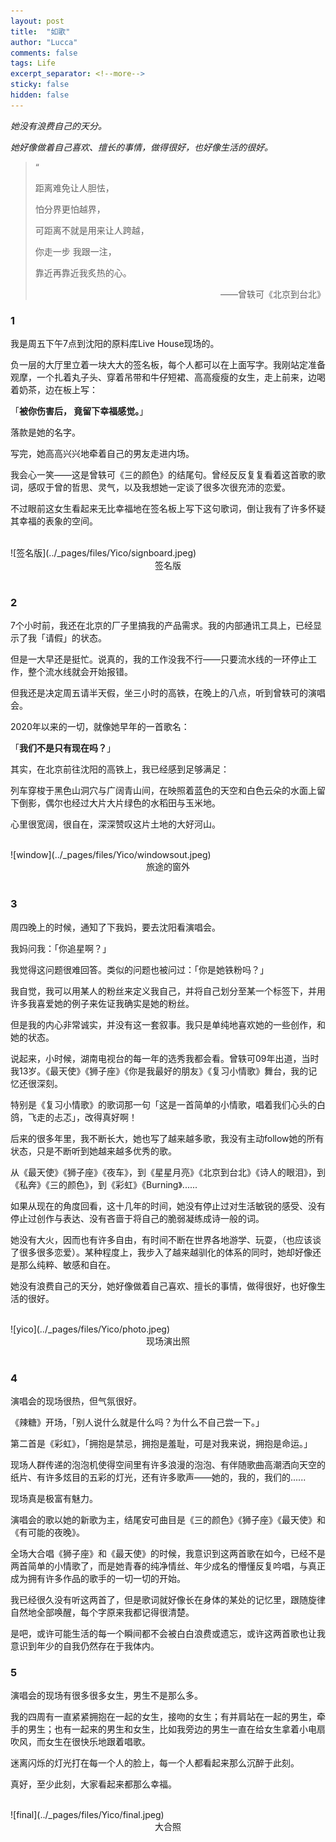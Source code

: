 ```yaml
---
layout: post
title:  "如歌"
author: "Lucca"
comments: false
tags: Life
excerpt_separator: <!--more-->
sticky: false
hidden: false
---
```


_她没有浪费自己的天分。_

_她好像做着自己喜欢、擅长的事情，做得很好，也好像生活的很好。_ <!--more-->

>“
>
>距离难免让人胆怯，
>
>怕分界更怕越界，
>
>可距离不就是用来让人跨越，
>
>你走一步 我跟一注，
>
>靠近再靠近我炙热的心。
> <div style="text-align: right">——曾轶可《北京到台北》<div>

### 1

我是周五下午7点到沈阳的原料库Live House现场的。

负一层的大厅里立着一块大大的签名板，每个人都可以在上面写字。我刚站定准备观摩，一个扎着丸子头、穿着吊带和牛仔短裙、高高瘦瘦的女生，走上前来，边喝着奶茶，边在板上写：

「**被你伤害后，
竟留下幸福感觉。**」

落款是她的名字。

写完，她高高兴兴地牵着自己的男友走进内场。

我会心一笑——这是曾轶可《三的颜色》的结尾句。曾经反反复复看着这首歌的歌词，感叹于曾的哲思、灵气，以及我想她一定谈了很多次很充沛的恋爱。

不过眼前这女生看起来无比幸福地在签名板上写下这句歌词，倒让我有了许多怀疑其幸福的表象的空间。

<br>
![签名版](../_pages/files/Yico/signboard.jpeg)
<center>签名版</center>
<br>

### 2

7个小时前，我还在北京的厂子里搞我的产品需求。我的内部通讯工具上，已经显示了我「请假」的状态。

但是一大早还是挺忙。说真的，我的工作没我不行——只要流水线的一环停止工作，整个流水线就会开始报错。

但我还是决定周五请半天假，坐三小时的高铁，在晚上的八点，听到曾轶可的演唱会。

2020年以来的一切，就像她早年的一首歌名：

「**我们不是只有现在吗？**」

其实，在北京前往沈阳的高铁上，我已经感到足够满足：

列车穿梭于黑色山洞穴与广阔青山间，在映照着蓝色的天空和白色云朵的水面上留下倒影，偶尔也经过大片大片绿色的水稻田与玉米地。

心里很宽阔，很自在，深深赞叹这片土地的大好河山。

<br>
![window](../_pages/files/Yico/windowsout.jpeg)
<center>旅途的窗外</center>
<br>

### 3

周四晚上的时候，通知了下我妈，要去沈阳看演唱会。

我妈问我：「你追星啊？」

我觉得这问题很难回答。类似的问题也被问过：「你是她铁粉吗？」

我自觉，我可以用某人的粉丝来定义我自己，并将自己划分至某一个标签下，并用许多我喜爱她的例子来佐证我确实是她的粉丝。

但是我的内心非常诚实，并没有这一套叙事。我只是单纯地喜欢她的一些创作，和她的状态。

说起来，小时候，湖南电视台的每一年的选秀我都会看。曾轶可09年出道，当时我13岁。《最天使》《狮子座》《你是我最好的朋友》《复习小情歌》舞台，我的记忆还很深刻。

特别是《复习小情歌》的歌词那一句「这是一首简单的小情歌，唱着我们心头的白鸽，飞走的忐忑」，改得真好啊！

后来的很多年里，我不断长大，她也写了越来越多歌，我没有主动follow她的所有状态，只是不断听到她越来越多优秀的歌。

从《最天使》《狮子座》《夜车》，到《星星月亮》《北京到台北》《诗人的眼泪》，到《私奔》《三的颜色》，到《彩虹》《Burning》......

如果从现在的角度回看，这十几年的时间，她没有停止过对生活敏锐的感受、没有停止过创作与表达、没有吝啬于将自己的脆弱凝练成诗一般的词。

她没有大火，因而也有许多自由，有时间不断在世界各地游学、玩耍，（也应该谈了很多很多恋爱）。某种程度上，我步入了越来越驯化的体系的同时，她却好像还是那么纯粹、敏感和自在。

她没有浪费自己的天分，她好像做着自己喜欢、擅长的事情，做得很好，也好像生活的很好。

<br>
![yico](../_pages/files/Yico/photo.jpeg)
<center>现场演出照</center>
<br>

### 4

演唱会的现场很热，但气氛很好。

《辣糖》开场，「别人说什么就是什么吗？为什么不自己尝一下。」

第二首是《彩虹》，「拥抱是禁忌，拥抱是羞耻，可是对我来说，拥抱是命运。」

现场人群传递的泡泡机使得空间里有许多浪漫的泡泡、有伴随歌曲高潮洒向天空的纸片、有许多炫目的五彩的灯光，还有许多歌声——她的，我的，我们的......

现场真是极富有魅力。

演唱会的歌以她的新歌为主，结尾安可曲目是《三的颜色》《狮子座》《最天使》和《有可能的夜晚》。

全场大合唱《狮子座》和《最天使》的时候，我意识到这两首歌在如今，已经不是两首简单的小情歌了，而是她青春的纯净情丝、年少成名的懵懂反复吟唱，与真正成为拥有许多作品的歌手的一切一切的开始。

我已经很久没有听这两首了，但是歌词就好像长在身体的某处的记忆里，跟随旋律自然地全部唤醒，每个字原来我都记得很清楚。

是吧，或许可能生活的每一个瞬间都不会被白白浪费或遗忘，或许这两首歌也让我意识到年少的自我仍然存在于我体内。

### 5

演唱会的现场有很多很多女生，男生不是那么多。

我的四周有一直紧紧拥抱在一起的女生，接吻的女生；有并肩站在一起的男生，牵手的男生；也有一起来的男生和女生，比如我旁边的男生一直在给女生拿着小电扇吹风，而女生在很快乐地跟着唱歌。

迷离闪烁的灯光打在每一个人的脸上，每一个人都看起来那么沉醉于此刻。

真好，至少此刻，大家看起来都那么幸福。

<br>
![final](../_pages/files/Yico/final.jpeg)
<center>大合照</center>
<br>
